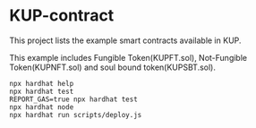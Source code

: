 # KUP-contract

This project lists the example smart contracts available in KUP.

This example includes Fungible Token(KUPFT.sol), Not-Fungible Token(KUPNFT.sol) and soul bound token(KUPSBT.sol).

```shell
npx hardhat help
npx hardhat test
REPORT_GAS=true npx hardhat test
npx hardhat node
npx hardhat run scripts/deploy.js
```
